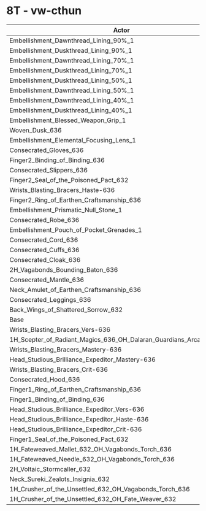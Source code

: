 # 8T - vw-cthun
| Actor | DPS | Increase |
|---|:---:|:---:|
|Embellishment_Dawnthread_Lining_90%_1|5690561|1.02%|
|Embellishment_Duskthread_Lining_90%_1|5689014|1.00%|
|Embellishment_Dawnthread_Lining_70%_1|5687905|0.98%|
|Embellishment_Duskthread_Lining_70%_1|5681134|0.86%|
|Embellishment_Duskthread_Lining_50%_1|5672859|0.71%|
|Embellishment_Dawnthread_Lining_50%_1|5672817|0.71%|
|Embellishment_Dawnthread_Lining_40%_1|5667822|0.62%|
|Embellishment_Duskthread_Lining_40%_1|5663826|0.55%|
|Embellishment_Blessed_Weapon_Grip_1|5657174|0.43%|
|Woven_Dusk_636|5652994|0.36%|
|Embellishment_Elemental_Focusing_Lens_1|5652327|0.35%|
|Consecrated_Gloves_636|5652221|0.34%|
|Finger2_Binding_of_Binding_636|5651509|0.33%|
|Consecrated_Slippers_636|5645250|0.22%|
|Finger2_Seal_of_the_Poisoned_Pact_632|5645208|0.22%|
|Wrists_Blasting_Bracers_Haste-636|5643361|0.19%|
|Finger2_Ring_of_Earthen_Craftsmanship_636|5643150|0.18%|
|Embellishment_Prismatic_Null_Stone_1|5642417|0.17%|
|Consecrated_Robe_636|5642329|0.17%|
|Embellishment_Pouch_of_Pocket_Grenades_1|5641414|0.15%|
|Consecrated_Cord_636|5641207|0.15%|
|Consecrated_Cuffs_636|5640975|0.14%|
|Consecrated_Cloak_636|5640747|0.14%|
|2H_Vagabonds_Bounding_Baton_636|5640703|0.14%|
|Consecrated_Mantle_636|5640002|0.13%|
|Neck_Amulet_of_Earthen_Craftsmanship_636|5638525|0.10%|
|Consecrated_Leggings_636|5636338|0.06%|
|Back_Wings_of_Shattered_Sorrow_632|5633256|0.01%|
|Base|5632887|0.00%|
|Wrists_Blasting_Bracers_Vers-636|5632670|0.00%|
|1H_Scepter_of_Radiant_Magics_636_OH_Dalaran_Guardians_Arcanotool_632|5630956|-0.03%|
|Wrists_Blasting_Bracers_Mastery-636|5630498|-0.04%|
|Head_Studious_Brilliance_Expeditor_Mastery-636|5629920|-0.05%|
|Wrists_Blasting_Bracers_Crit-636|5628886|-0.07%|
|Consecrated_Hood_636|5624087|-0.16%|
|Finger1_Ring_of_Earthen_Craftsmanship_636|5614532|-0.33%|
|Finger1_Binding_of_Binding_636|5610933|-0.39%|
|Head_Studious_Brilliance_Expeditor_Vers-636|5604787|-0.50%|
|Head_Studious_Brilliance_Expeditor_Haste-636|5603095|-0.53%|
|Head_Studious_Brilliance_Expeditor_Crit-636|5601253|-0.56%|
|Finger1_Seal_of_the_Poisoned_Pact_632|5579777|-0.94%|
|1H_Fateweaved_Mallet_632_OH_Vagabonds_Torch_636|5551035|-1.45%|
|1H_Fateweaved_Needle_632_OH_Vagabonds_Torch_636|5545082|-1.56%|
|2H_Voltaic_Stormcaller_632|5501622|-2.33%|
|Neck_Sureki_Zealots_Insignia_632|5441099|-3.40%|
|1H_Crusher_of_the_Unsettled_632_OH_Vagabonds_Torch_636|4775410|-15.22%|
|1H_Crusher_of_the_Unsettled_632_OH_Fate_Weaver_632|4754275|-15.60%|
